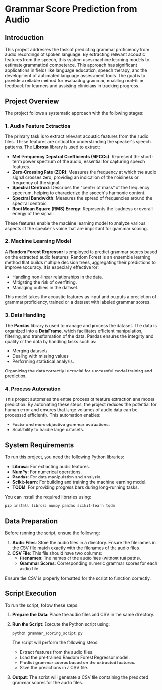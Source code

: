 # Grammar Score Prediction from Audio

## Introduction

This project addresses the task of predicting grammar proficiency from audio recordings of spoken language. By extracting relevant acoustic features from the speech, this system uses machine learning models to estimate grammatical competence. This approach has significant applications in fields like language education, speech therapy, and the development of automated language assessment tools. The goal is to provide a reliable method for evaluating grammar, enabling real-time feedback for learners and assisting clinicians in tracking progress.

## Project Overview

The project follows a systematic approach with the following stages:

### 1. **Audio Feature Extraction**
   The primary task is to extract relevant acoustic features from the audio files. These features are critical for understanding the speaker's speech patterns. The **Librosa** library is used to extract:
   
   - **Mel-Frequency Cepstral Coefficients (MFCCs)**: Represent the short-term power spectrum of the audio, essential for capturing speech features.
   - **Zero-Crossing Rate (ZCR)**: Measures the frequency at which the audio signal crosses zero, providing an indication of the noisiness or frequency of the signal.
   - **Spectral Centroid**: Describes the "center of mass" of the frequency spectrum, helping to characterize the speech's harmonic content.
   - **Spectral Bandwidth**: Measures the spread of frequencies around the spectral centroid.
   - **Root Mean Square (RMS) Energy**: Represents the loudness or overall energy of the signal.

   These features enable the machine learning model to analyze various aspects of the speaker's voice that are important for grammar scoring.

### 2. **Machine Learning Model**
   A **Random Forest Regressor** is employed to predict grammar scores based on the extracted audio features. Random Forest is an ensemble learning method that builds multiple decision trees, aggregating their predictions to improve accuracy. It is especially effective for:
   - Handling non-linear relationships in the data.
   - Mitigating the risk of overfitting.
   - Managing outliers in the dataset.

   This model takes the acoustic features as input and outputs a prediction of grammar proficiency, trained on a dataset with labeled grammar scores.

### 3. **Data Handling**
   The **Pandas** library is used to manage and process the dataset. The data is organized into a **DataFrame**, which facilitates efficient manipulation, filtering, and transformation of the data. Pandas ensures the integrity and quality of the data by handling tasks such as:
   - Merging datasets.
   - Dealing with missing values.
   - Performing statistical analysis.

   Organizing the data correctly is crucial for successful model training and prediction.

### 4. **Process Automation**
   This project automates the entire process of feature extraction and model prediction. By automating these steps, the project reduces the potential for human error and ensures that large volumes of audio data can be processed efficiently. This automation enables:
   - Faster and more objective grammar evaluations.
   - Scalability to handle large datasets.

## System Requirements

To run this project, you need the following Python libraries:

- **Librosa**: For extracting audio features.
- **NumPy**: For numerical operations.
- **Pandas**: For data manipulation and analysis.
- **Scikit-learn**: For building and training the machine learning model.
- **TQDM**: For providing progress bars during long-running tasks.

You can install the required libraries using:

```bash
pip install librosa numpy pandas scikit-learn tqdm
```

## Data Preparation

Before running the script, ensure the following:

1. **Audio Files**: Store the audio files in a directory. Ensure the filenames in the CSV file match exactly with the filenames of the audio files.
2. **CSV File**: This file should have two columns:
   - **Filenames**: The names of the audio files (without full paths).
   - **Grammar Scores**: Corresponding numeric grammar scores for each audio file.

Ensure the CSV is properly formatted for the script to function correctly.

## Script Execution

To run the script, follow these steps:

1. **Prepare the Data**: Place the audio files and CSV in the same directory.
2. **Run the Script**:
   Execute the Python script using:

   ```bash
   python grammar_scoring_script.py
   ```

   The script will perform the following steps:
   - Extract features from the audio files.
   - Load the pre-trained Random Forest Regressor model.
   - Predict grammar scores based on the extracted features.
   - Save the predictions in a CSV file.

3. **Output**: The script will generate a CSV file containing the predicted grammar scores for the audio files.

